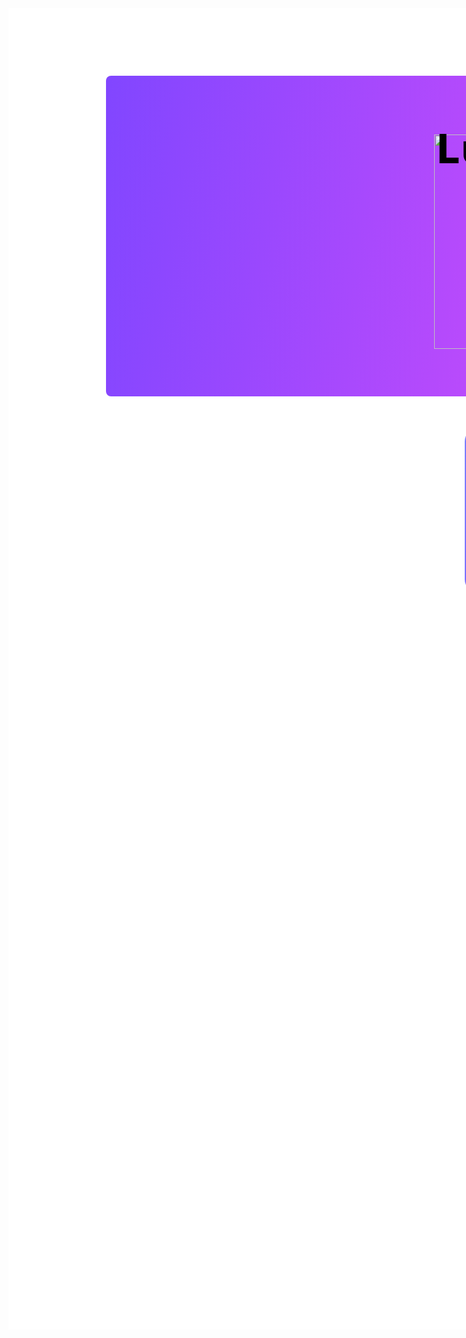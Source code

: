 <div style="width: 1433px; height: 2114px; background-color: white; position: relative;">
    <div style="width: 1121px; height: 428px; padding-top: 51px; padding-bottom: 34px; padding-left: 57px; padding-right: 212px; left: 156px; top: 108px; position: absolute; background-image: linear-gradient(98deg, rgba(129.29, 70.12, 255, 1), rgba(255, 79.69, 247.99, 1)); border-radius: 8px; display: inline-flex; flex-direction: row; align-items: center; justify-content: flex-end;">
        <img style="width: 310px; height: 343px;" src="https://via.placeholder.com/310x343"/>
        <div style="width: 77px;"/>
        <p style="font-size: 64px; letter-spacing: 2.24px; color: white;">LuaForums!<br/><br/>Learn Lua the <br/>EASY way!</p>
    </div>
    <div style="width: 266px; height: 256px; left: 231px; top: 565px; position: absolute; background-image: linear-gradient(132deg, rgba(129.29, 70.12, 255, 1), rgba(198.90, 79.69, 255, 1)); border-radius: 20px; position: relative;">
        <p style="width: 266px; height: 59px; left: 0px; top: 197px; position: absolute; font-size: 20px; font-weight: 800; letter-spacing: 0.70px; line-height: 53.50px; text-align: center; color: white;">Free forever!</p>
        <img style="width: 248px; height: 194px; left: 9px; top: 10px; position: absolute;" src="https://via.placeholder.com/248x194"/>
    </div>
    <div style="width: 627px; height: 256px; padding-left: 84px; padding-right: 84px; padding-top: 5px; left: 574px; top: 565px; position: absolute; background-image: linear-gradient(261deg, rgba(103.06, 191.19, 255, 1), rgba(106.65, 250.09, 241.48, 1) 54%, rgba(121.08, 109.44, 255, 1)); border-radius: 20px; display: inline-flex; flex-direction: row; align-items: center; justify-content: center;">
        <p style="width: 459px; height: 251px; font-size: 64px; font-weight: 800; letter-spacing: 2.24px; line-height: 53.50px; text-align: center; color: white;">Comming Soon!</p>
    </div>
    <p style="width: 740px; height: 60px; left: 347px; top: 26px; position: absolute; font-size: 64px; font-weight: 800; letter-spacing: 2.24px; line-height: 53.50px; text-align: center; color: black;">LuaForums</p>
</div>
